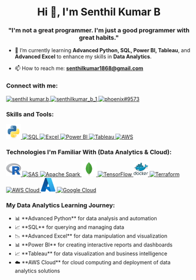 <h1 align="center">Hi 👋, I'm Senthil Kumar B</h1>
<h3 align="center">"I'm not a great programmer. I'm just a good programmer with great habits."</h3>

- 🌱 I’m currently learning **Advanced Python, SQL, Power BI, Tableau**, and **Advanced Excel** to enhance my skills in **Data Analytics**.

- 📫 How to reach me: **senthilkumar1868@gmail.com**

<h3 align="left">Connect with me:</h3>
<p align="left">
  <a href="https://www.linkedin.com/in/senthil-kumar-b-441b36200/" target="blank">
    <img align="center" src="https://raw.githubusercontent.com/rahuldkjain/github-profile-readme-generator/master/src/images/icons/Social/linked-in-alt.svg" alt="senthil kumar.b" height="30" width="40" />
  </a>
  <a href="https://www.hackerrank.com/senthilkumar_b_1" target="blank">
    <img align="center" src="https://raw.githubusercontent.com/rahuldkjain/github-profile-readme-generator/master/src/images/icons/Social/hackerrank.svg" alt="senthilkumar_b_1" height="30" width="40" />
  </a>
  <a href="https://discord.gg/phoenix#9573" target="blank">
    <img align="center" src="https://raw.githubusercontent.com/rahuldkjain/github-profile-readme-generator/master/src/images/icons/Social/discord.svg" alt="phoenix#9573" height="30" width="40" />
  </a>
</p>

<h3 align="left">Skills and Tools:</h3>
<p align="left">
  <a href="https://www.python.org" target="_blank" rel="noreferrer">
    <img src="https://raw.githubusercontent.com/devicons/devicon/master/icons/python/python-original.svg" alt="python" width="40" height="40"/>
  </a>
  <a href="https://www.sqlshack.com/" target="_blank" rel="noreferrer">
    <img src="https://upload.wikimedia.org/wikipedia/commons/thumb/6/68/SQL_server_logo.svg/1024px-SQL_server_logo.svg.png" alt="SQL" width="40" height="40"/>
  </a>
  <a href="https://www.microsoft.com/en-us/microsoft-365/excel" target="_blank" rel="noreferrer">
    <img src="https://upload.wikimedia.org/wikipedia/commons/d/d5/Microsoft_Excel_Logo_2020.svg" alt="Excel" width="40" height="40"/>
  </a>
  <a href="https://powerbi.microsoft.com/" target="_blank" rel="noreferrer">
    <img src="https://upload.wikimedia.org/wikipedia/commons/thumb/7/7e/Power_BI_Logo.svg/1024px-Power_BI_Logo.svg.png" alt="Power BI" width="40" height="40"/>
  </a>
  <a href="https://www.tableau.com/" target="_blank" rel="noreferrer">
    <img src="https://upload.wikimedia.org/wikipedia/commons/f/f3/Tableau_Logo.png" alt="Tableau" width="40" height="40"/>
  </a>
  <a href="https://aws.amazon.com/" target="_blank" rel="noreferrer">
    <img src="https://upload.wikimedia.org/wikipedia/commons/9/9d/Amazon_Web_Services_Logo.svg" alt="AWS" width="40" height="40"/>
  </a>
</p>

<h3 align="left">Technologies I'm Familiar With (Data Analytics & Cloud):</h3>
<p align="left">
  <!-- Data Analytics Tools -->
  <a href="https://www.r-project.org/" target="_blank" rel="noreferrer">
    <img src="https://raw.githubusercontent.com/devicons/devicon/master/icons/r/r-original.svg" alt="R" width="40" height="40"/>
  </a>
  <a href="https://www.sas.com/" target="_blank" rel="noreferrer">
    <img src="https://upload.wikimedia.org/wikipedia/commons/f/fe/SAS_Logo.svg" alt="SAS" width="40" height="40"/>
  </a>
  <a href="https://www.apache.org/" target="_blank" rel="noreferrer">
    <img src="https://upload.wikimedia.org/wikipedia/commons/4/47/Apache_Spark_logo.svg" alt="Apache Spark" width="40" height="40"/>
  </a>
  <a href="https://www.mongodb.com/" target="_blank" rel="noreferrer">
    <img src="https://raw.githubusercontent.com/devicons/devicon/master/icons/mongodb/mongodb-original.svg" alt="MongoDB" width="40" height="40"/>
  </a>
  <a href="https://www.tensorflow.org/" target="_blank" rel="noreferrer">
    <img src="https://upload.wikimedia.org/wikipedia/commons/2/2d/TensorFlow_logo.svg" alt="TensorFlow" width="40" height="40"/>
  </a>
  
  <!-- Cloud and DevOps Tools -->
  <a href="https://www.docker.com/" target="_blank" rel="noreferrer">
    <img src="https://raw.githubusercontent.com/devicons/devicon/master/icons/docker/docker-original-wordmark.svg" alt="Docker" width="40" height="40"/>
  </a>
  <a href="https://www.terraform.io/" target="_blank" rel="noreferrer">
    <img src="https://upload.wikimedia.org/wikipedia/commons/8/85/Terraform_Logo.svg" alt="Terraform" width="40" height="40"/>
  </a>
  <a href="https://aws.amazon.com/" target="_blank" rel="noreferrer">
    <img src="https://upload.wikimedia.org/wikipedia/commons/9/9d/Amazon_Web_Services_Logo.svg" alt="AWS Cloud" width="40" height="40"/>
  </a>
  <a href="https://www.microsoft.com/en-us/azure" target="_blank" rel="noreferrer">
    <img src="https://raw.githubusercontent.com/devicons/devicon/master/icons/azure/azure-original.svg" alt="Azure" width="40" height="40"/>
  </a>
  <a href="https://www.google.com/cloud/" target="_blank" rel="noreferrer">
    <img src="https://upload.wikimedia.org/wikipedia/commons/8/8e/Google_Cloud_logo.svg" alt="Google Cloud" width="40" height="40"/>
  </a>
</p>

<h3 align="left">My Data Analytics Learning Journey:</h3>
<ul align="left">
  <li>📊 **Advanced Python** for data analysis and automation</li>
  <li>📈 **SQL** for querying and managing data</li>
  <li>📉 **Advanced Excel** for data manipulation and visualization</li>
  <li>📊 **Power BI** for creating interactive reports and dashboards</li>
  <li>📈 **Tableau** for data visualization and business intelligence</li>
  <li>☁️ **AWS Cloud** for cloud computing and deployment of data analytics solutions</li>
</ul>
